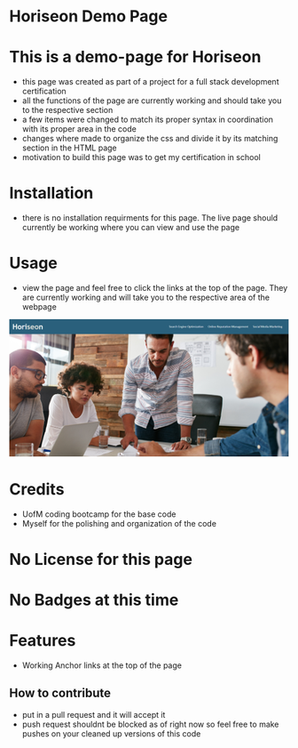 # Horiseon Demo Page

# This is a demo-page for Horiseon

- this page was created as part of a project for a full stack development certification
- all the functions of the page are  currently working and should take you to the respective section
- a few items were changed to match its proper syntax in coordination with its proper area in the code
- changes where made to organize the css and divide it by its matching section in the HTML page
- motivation to build this page was to get my certification in school

# Installation
- there is no installation requirments for this page. The live page should currently be working where you can view and use the page

# Usage
- view the page and feel free to click the links at the top of the page. They are currently working and will take you to the respective area of the webpage


![alt text](assets/images/Horiseon%20Screenshot.png)


# Credits
- UofM coding bootcamp for the base code
- Myself for the polishing and organization of the code

# No License for this page

# No Badges at this time

# Features
- Working Anchor links at the top of the page

## How to contribute
- put in a pull request and it will accept it
- push request shouldnt be blocked as of right now so feel free to make pushes on your cleaned up versions of this code
